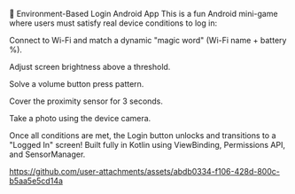 📱 Environment-Based Login Android App
This is a fun Android mini-game where users must satisfy real device conditions to log in:

Connect to Wi-Fi and match a dynamic "magic word" (Wi-Fi name + battery %).

Adjust screen brightness above a threshold.

Solve a volume button press pattern.

Cover the proximity sensor for 3 seconds.

Take a photo using the device camera.

Once all conditions are met, the Login button unlocks and transitions to a "Logged In" screen!
Built fully in Kotlin using ViewBinding, Permissions API, and SensorManager.



https://github.com/user-attachments/assets/abdb0334-f106-428d-800c-b5aa5e5cd14a

